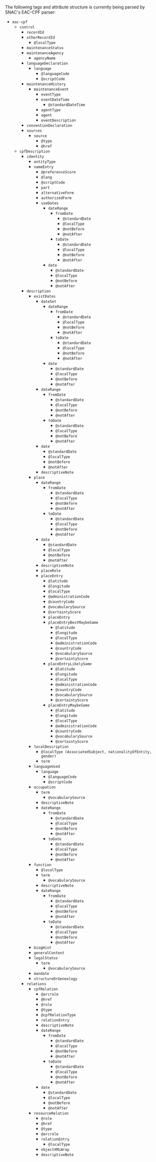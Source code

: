 The following tags and attribute structure is currently being parsed by SNAC's EAC-CPF parser:

<ul>
    <li><code>eac-cpf</code>
    <ul>
        <li><code>control</code>
        <ul>
            <li><code>recordId</code></li>
            <li><code>otherRecordId</code>
            <ul>
                <li><code>@localType</code></li>
            </ul></li>
            <li><code>maintenanceStatus</code></li>
            <li><code>maintenanceAgency</code>
            <ul>
                <li><code>agencyName</code></li>
            </ul></li>
            <li><code>languageDeclaration</code>
            <ul>
                <li><code>language</code>
                <ul>
                    <li><code>@languageCode</code></li>
                    <li><code>@scriptCode</code></li>
                </ul></li>
            </ul></li>
            <li><code>maintenanceHistory</code>
            <ul>
                <li><code>maintenanceEvent</code>
                <ul>
                    <li><code>eventType</code></li>
                    <li><code>eventDateTime</code>
                    <ul>
                        <li><code>@standardDateTime</code></li>
                    </ul></li>
                    <li><code>agentType</code></li>
                    <li><code>agent</code></li>
                    <li><code>eventDescription</code></li>
                </ul></li>
            </ul></li>
            <li><code>conventionDeclaration</code></li>
            <li><code>sources</code>
            <ul>
                <li><code>source</code>
                <ul>
                    <li><code>@type</code></li>
                    <li><code>@href</code></li>
                </ul></li>
            </ul></li>
        </ul></li>
        <li><code>cpfDescription</code>
        <ul>
            <li><code>identity</code>
            <ul>
                <li><code>entityType</code></li>
                <li><code>nameEntry</code>
                <ul>
                    <li><code>@preferenceScore</code></li>
                    <li><code>@lang</code></li>
                    <li><code>@scriptCode</code></li>
                    <li><code>part</code></li>
                    <li><code>alternativeForm</code></li>
                    <li><code>authorizedForm</code></li>
                    <li><code>useDates</code>
                    <ul>
                        <li><code>dateRange</code>
                        <ul>
                            <li><code>fromDate</code>
                            <ul>
                                <li><code>@standardDate</code></li>
                                <li><code>@localType</code></li>
                                <li><code>@notBefore</code></li>
                                <li><code>@notAfter</code></li>
                            </ul></li>
                            <li><code>toDate</code>
                            <ul>
                                <li><code>@standardDate</code></li>
                                <li><code>@localType</code></li>
                                <li><code>@notBefore</code></li>
                                <li><code>@notAfter</code></li>
                            </ul></li>
                        </ul></li>
                        <li><code>date</code>
                        <ul>
                            <li><code>@standardDate</code></li>
                            <li><code>@localType</code></li>
                            <li><code>@notBefore</code></li>
                            <li><code>@notAfter</code></li>
                        </ul></li>
                    </ul></li>
                </ul></li>
            </ul></li>
            <li><code>description</code>
            <ul>
                <li><code>existDates</code>
                <ul>
                    <li><code>dateSet</code>
                    <ul>
                        <li><code>dateRange</code>
                        <ul>
                            <li><code>fromDate</code>
                            <ul>
                                <li><code>@standardDate</code></li>
                                <li><code>@localType</code></li>
                                <li><code>@notBefore</code></li>
                                <li><code>@notAfter</code></li>
                            </ul></li>
                            <li><code>toDate</code>
                            <ul>
                                <li><code>@standardDate</code></li>
                                <li><code>@localType</code></li>
                                <li><code>@notBefore</code></li>
                                <li><code>@notAfter</code></li>
                            </ul></li>
                        </ul></li>
                        <li><code>date</code>
                        <ul>
                            <li><code>@standardDate</code></li>
                            <li><code>@localType</code></li>
                            <li><code>@notBefore</code></li>
                            <li><code>@notAfter</code></li>
                        </ul></li>
                    </ul></li>
                    <li><code>dateRange</code>
                    <ul>
                        <li><code>fromDate</code>
                        <ul>
                            <li><code>@standardDate</code></li>
                            <li><code>@localType</code></li>
                            <li><code>@notBefore</code></li>
                            <li><code>@notAfter</code></li>
                        </ul></li>
                        <li><code>toDate</code>
                        <ul>
                            <li><code>@standardDate</code></li>
                            <li><code>@localType</code></li>
                            <li><code>@notBefore</code></li>
                            <li><code>@notAfter</code></li>
                        </ul></li>
                    </ul></li>
                    <li><code>date</code>
                    <ul>
                        <li><code>@standardDate</code></li>
                        <li><code>@localType</code></li>
                        <li><code>@notBefore</code></li>
                        <li><code>@notAfter</code></li>
                    </ul></li>
                    <li><code>descriptiveNote</code></li>
                </ul></li>
                <li><code>place</code>
                <ul>
                    <li><code>dateRange</code>
                    <ul>
                        <li><code>fromDate</code>
                        <ul>
                            <li><code>@standardDate</code></li>
                            <li><code>@localType</code></li>
                            <li><code>@notBefore</code></li>
                            <li><code>@notAfter</code></li>
                        </ul></li>
                        <li><code>toDate</code>
                        <ul>
                            <li><code>@standardDate</code></li>
                            <li><code>@localType</code></li>
                            <li><code>@notBefore</code></li>
                            <li><code>@notAfter</code></li>
                        </ul></li>
                    </ul></li>
                    <li><code>date</code>
                    <ul>
                        <li><code>@standardDate</code></li>
                        <li><code>@localType</code></li>
                        <li><code>@notBefore</code></li>
                        <li><code>@notAfter</code></li>
                    </ul></li>
                    <li><code>descriptiveNote</code></li>
                    <li><code>placeRole</code></li>
                    <li><code>placeEntry</code>
                    <ul>
                        <li><code>@latitude</code></li>
                        <li><code>@longitude</code></li>
                        <li><code>@localType</code></li>
                        <li><code>@administrationCode</code></li>
                        <li><code>@countryCode</code></li>
                        <li><code>@vocabularySource</code></li>
                        <li><code>@certaintyScore</code></li>
                        <li><code>placeEntry</code></li>
                        <li><code>placeEntryBestMaybeSame</code>
                        <ul>
                            <li><code>@latitude</code></li>
                            <li><code>@longitude</code></li>
                            <li><code>@localType</code></li>
                            <li><code>@administrationCode</code></li>
                            <li><code>@countryCode</code></li>
                            <li><code>@vocabularySource</code></li>
                            <li><code>@certaintyScore</code></li>
                        </ul></li>
                        <li><code>placeEntryLikelySame</code>
                        <ul>
                            <li><code>@latitude</code></li>
                            <li><code>@longitude</code></li>
                            <li><code>@localType</code></li>
                            <li><code>@administrationCode</code></li>
                            <li><code>@countryCode</code></li>
                            <li><code>@vocabularySource</code></li>
                            <li><code>@certaintyScore</code></li>
                        </ul></li>
                        <li><code>placeEntryMaybeSame</code>
                        <ul>
                            <li><code>@latitude</code></li>
                            <li><code>@longitude</code></li>
                            <li><code>@localType</code></li>
                            <li><code>@administrationCode</code></li>
                            <li><code>@countryCode</code></li>
                            <li><code>@vocabularySource</code></li>
                            <li><code>@certaintyScore</code></li>
                        </ul></li>
                    </ul></li>
                </ul></li>
                <li><code>localDescription</code>
                <ul>
                    <li><code>@localType (AssociatedSubject, nationalityOfEntity, gender)</code></li>
                    <li><code>term</code></li>
                </ul></li>
                <li><code>languageUsed</code>
                <ul>
                    <li><code>language</code>
                    <ul>
                        <li><code>@languageCode</code></li>
                        <li><code>@scriptCode</code></li>
                    </ul></li>
                </ul></li>
                <li><code>occupation</code>
                <ul>
                    <li><code>term</code>
                    <ul>
                        <li><code>@vocabularySource</code></li>
                    </ul></li>
                    <li><code>descriptiveNote</code></li>
                    <li><code>dateRange</code>
                    <ul>
                        <li><code>fromDate</code>
                        <ul>
                            <li><code>@standardDate</code></li>
                            <li><code>@localType</code></li>
                            <li><code>@notBefore</code></li>
                            <li><code>@notAfter</code></li>
                        </ul></li>
                        <li><code>toDate</code>
                        <ul>
                            <li><code>@standardDate</code></li>
                            <li><code>@localType</code></li>
                            <li><code>@notBefore</code></li>
                            <li><code>@notAfter</code></li>
                        </ul></li>
                    </ul></li>
                </ul></li>
                <li><code>function</code>
                <ul>
                    <li><code>@localType</code></li>
                    <li><code>term</code>
                    <ul>
                        <li><code>@vocabularySource</code></li>
                    </ul></li>
                    <li><code>descriptiveNote</code></li>
                    <li><code>dateRange</code>
                    <ul>
                        <li><code>fromDate</code>
                        <ul>
                            <li><code>@standardDate</code></li>
                            <li><code>@localType</code></li>
                            <li><code>@notBefore</code></li>
                            <li><code>@notAfter</code></li>
                        </ul></li>
                        <li><code>toDate</code>
                        <ul>
                            <li><code>@standardDate</code></li>
                            <li><code>@localType</code></li>
                            <li><code>@notBefore</code></li>
                            <li><code>@notAfter</code></li>
                        </ul></li>
                    </ul></li>
                </ul></li>
                <li><code>biogHist</code></li>
                <li><code>generalContext</code></li>
                <li><code>legalStatus</code>
                <ul>
                    <li><code>term</code>
                    <ul>
                        <li><code>@vocabularySource</code></li>
                    </ul></li>
                </ul></li>
                <li><code>mandate</code></li>
                <li><code>structureOrGenealogy</code></li>
            </ul></li>
            <li><code>relations</code>
            <ul>
                <li><code>cpfRelation</code>
                <ul>
                    <li><code>@arcrole</code></li>
                    <li><code>@href</code></li>
                    <li><code>@role</code></li>
                    <li><code>@type</code></li>
                    <li><code>@cpfRelationType</code></li>
                    <li><code>relationEntry</code></li>
                    <li><code>descriptiveNote</code></li>
                    <li><code>dateRange</code>
                    <ul>
                        <li><code>fromDate</code>
                        <ul>
                            <li><code>@standardDate</code></li>
                            <li><code>@localType</code></li>
                            <li><code>@notBefore</code></li>
                            <li><code>@notAfter</code></li>
                        </ul></li>
                        <li><code>toDate</code>
                        <ul>
                            <li><code>@standardDate</code></li>
                            <li><code>@localType</code></li>
                            <li><code>@notBefore</code></li>
                            <li><code>@notAfter</code></li>
                        </ul></li>
                    </ul></li>
                    <li><code>date</code>
                    <ul>
                        <li><code>@standardDate</code></li>
                        <li><code>@localType</code></li>
                        <li><code>@notBefore</code></li>
                        <li><code>@notAfter</code></li>
                    </ul></li>
                </ul></li>
                <li><code>resourceRelation</code>
                <ul>
                    <li><code>@role</code></li>
                    <li><code>@href</code></li>
                    <li><code>@type</code></li>
                    <li><code>@arcrole</code></li>
                    <li><code>relationEntry</code>
                    <ul>
                        <li><code>@localType</code></li>
                    </ul></li>
                    <li><code>objectXMLWrap</code></li>
                    <li><code>descriptiveNote</code></li>
                </ul></li>
            </ul></li>
        </ul></li>
    </ul></li>
</ul>
